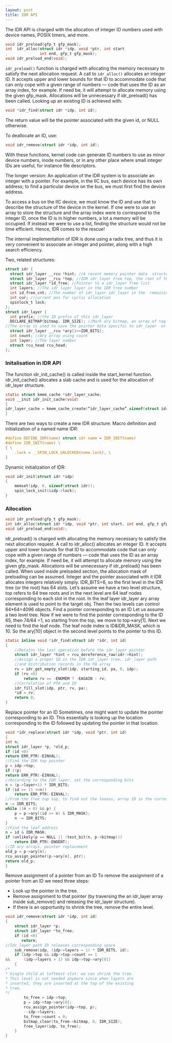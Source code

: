 ```yaml
---
layout: post
title: IDR API
---
```


The IDR API is charged with the allocation of integer ID numbers used with device names, POSIX timers, and more.

```C
void idr_preload(gfp_t gfp_mask);
int  idr_alloc(struct idr *idp, void *ptr, int start
,              int end, gfp_t gfp_mask);
void idr_preload_end(void);
```

`idr_preload()` function is charged with allocating the memory necessary to satisfy the next allocation request. A call to `idr_alloc()` allocates an integer ID. It accepts upper and lower bounds for that ID to accommodate code that can only cope with a given range of numbers — code that uses the ID as an array index, for example. If need be, it will attempt to allocate memory using the given gfp_mask. Allocations will be unnecessary if idr_preload() has been called.
Looking up an existing ID is achieved with:

```C
void *idr_find(struct idr *idp, int id);
```

The return value will be the pointer associated with the given id, or NULL otherwise.

To deallocate an ID, use:

```C
void idr_remove(struct idr *idp, int id);
```

With these functions, kernel code can generate ID numbers to use as minor device numbers, inode numbers, or in any other place where small integer IDs are useful, for instance file descriptors.

The longer version:
An application of the IDR system is to associate an integer with a pointer. For example, in the IIC bus, each device has its own address; to find a particular device on the bus, we must first find the device address.

To access a bus on the IIC device, we must know the ID and use that to describe the structure of the device in the kernel. If one were to use an array to store the structure and the array index were to correspond to the integer ID, once the ID is in higher numbers, a lot a memory will be occupied. If instead we were to use a list, finding the structure would not be time efficient. Hence, IDR comes to the rescue!

The internal implementation of IDR is done using a radix tree, and thus it is very convenient to associate an integer and pointer, along with a high search efficiency.

Two, related structures:

```C
struct idr {
  struct idr_layer __rcu *hint; //A recent memory pointer data  structures of the idr_layer
  struct idr_layer __rcu *top; //IDR idr_layer tree top, the root of the tree
  struct idr_layer *id_free; //Pointer to a idr_layer free list
  int layers; //The idr_layer layer in the IDR tree number
  int id_free_cnt; //The number of idr_layer idr_layer in the  remaining free list
  int cur; //current pos for cyclic allocation
  spinlock_t lock;
};
struct idr_layer {
  int prefix; //the ID prefix of this idr_layer
  DECLARE_BITMAP(bitmap, IDR_SIZE); //Mark ary bitmap, an array of tag the idr_layer usage
//The array is used to save the pointer data specific to idr_layer  or sub structure, the size of 1<<6=64
  struct idr_layer __rcu *ary[1<<IDR_BITS];
  int count; //Ary array using count
  int layer; //The layer number
  struct rcu_head rcu_head;
};
```

### Initalisation in IDR API

The function idr_init_cache() is called inside the start_kernel function. idr_init_cache() allocates a slab cache and is used for the allocation of idr_layer structure.

```C
static struct kmem_cache *idr_layer_cache;
void __init idr_init_cache(void)
{
idr_layer_cache = kmem_cache_create(“idr_layer_cache”,sizeof(struct idr_layer), 0, SLAB_PANIC, NULL);
}
```

There are two ways to create a new IDR structure:
Macro definition and initialization of a named name IDR:

```C
#define DEFINE_IDR(name) struct idr name = IDR_INIT(name)
#define IDR_INIT(name) \
{ \
    .lock = __SPIN_LOCK_UNLOCKED(name.lock), \
}
```

Dynamic initialization of IDR:

```C
void idr_init(struct idr *idp)
{
    memset(idp, 0, sizeof(struct idr));
    spin_lock_init(&idp->lock);
}
```

### Allocation

```C
void idr_preload(gfp_t gfp_mask);
int idr_alloc(struct idr *idp, void *ptr, int start, int end, gfp_t gfp_mask);
void idr_preload_end(void);
```

idr_preload() is charged with allocating the memory necessary to satisfy the next allocation request. A call to idr_alloc() allocates an integer ID. It accepts upper and lower bounds for that ID to accommodate code that can only cope with a given range of numbers — code that uses the ID as an array index, for example. If need be, it will attempt to allocate memory using the given gfp_mask. Allocations will be unnecessary if idr_preload() has been called. When used inside preloaded section, the allocation mask of preloading can be assumed.
Integer and the pointer associated with it
IDR allocates integers relatively simply. IDR_BITS=6, so the first level in the IDR tree (or the root) has 64 slots. Let’s assume we have a two level structure, top refers to 64 tree roots and in the next level are 64 leaf nodes corresponding to each slot in the root. In the leaf layer idr_layer ary array element is used to point to the target obj. Then the two levels can control 64*64=4096 objects.
Find a pointer corresponding to an ID
Let us assume a two level tree. Now if we were to find the pointer corresponding to the ID 65, then 74/64 =1, so starting from the top, we move to top->ary[1]. Next we need to find the leaf node. The leaf node index is ID&IDR_MASK, which is 10. So the ary[10] object in the second level points to the pointer to this ID.

```C
static inline void *idr_find(struct idr *idr, int id)
{
    //Retains the last operation before the idr_layer pointer
    struct idr_layer *hint = rcu_dereference_raw(idr->hint);
    //Assign a proper ID in the IDR idr_layer tree, idr_layer path
    //and distribution records in the PA array
    rv = idr_get_empty_slot(idp, starting_id, pa, 0, idp);
    if (rv <0)
        return rv == -ENOMEM ? -EAGAIN : rv;
    //Correlation of PTR and ID
    idr_fill_slot(idp, ptr, rv, pa);
    *id = rv;
    return 0;
}
```

Replace pointer for an ID
Sometimes, one might want to update the pointer corresponding to an ID. This essentially is looking up the location corresponding to the ID followed by updating the pointer in that location.

```C
void *idr_replace(struct idr *idp, void *ptr, int id)
{
int n;
struct idr_layer *p, *old_p;
if (id <0)
return ERR_PTR(-EINVAL);
//Find the IDR top pointer
p = idp->top;
if (!p)
return ERR_PTR(-EINVAL);
//According to the IDR layer, set the corresponding bits
n = (p->layer+1) * IDR_BITS;
if (id >= (1 <<n))
    return ERR_PTR(-EINVAL);
//From the tree top top, to find out the leaves, array ID in the corresponding data pointer
n -= IDR_BITS;
while ((n > 0) && p) {
    p = p->ary[(id >> n) & IDR_MASK];
    n -= IDR_BITS;
}
//Find the leaf address
n = id & IDR_MASK;
if (unlikely(p == NULL || !test_bit(n, p->bitmap)))
    return ERR_PTR(-ENOENT);
//ID ary arrays, pointer replacement
old_p = p->ary[n];
rcu_assign_pointer(p->ary[n], ptr);
return old_p;
}
```

Remove assignment of a pointer from an ID
To remove the assignment of a pointer from an ID we need three steps:

- Look up the pointer in the tree.
- Remove assignment to that pointer (by traversing the an idr_layer array inside sub_remove() and releasing the idr_layer structure).
- If there is an opportunity to shrink the tree, remove the entire level.

```C
void idr_remove(struct idr *idp, int id)
{
    struct idr_layer *p;
    struct idr_layer *to_free;
    if (id <0)
       return;
//Idr_layer path ID releases corresponding space
    sub_remove(idp, (idp->layers — 1) * IDR_BITS, id);
    if (idp->top && idp->top->count == 1 
&&      (idp->layers > 1) && idp->top->ary[0]) 
    {
/*
* Single child at leftmost slot: we can shrink the tree.
* This level is not needed anymore since when layers are
* inserted, they are inserted at the top of the existing
* tree.
*/
        to_free = idp->top;
        p = idp->top->ary[0];
        rcu_assign_pointer(idp->top, p);
        --idp->layers;
        to_free->count = 0;
        bitmap_clear(to_free->bitmap, 0, IDR_SIZE);
        free_layer(idp, to_free);
    }
}
```
